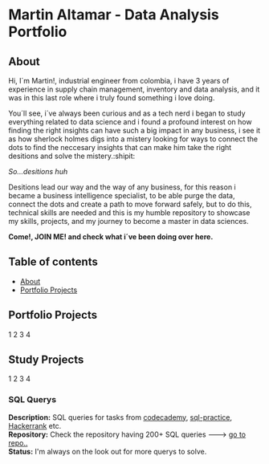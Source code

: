# Martin Altamar - Data Analysis Portfolio
## About

Hi, I´m Martin!, industrial engineer from colombia, i have 3 years of experience in supply chain management, inventory and data analysis, and it was in this last role where i truly found something i love doing.

You´ll see, i´ve always been curious and as a tech nerd i began to study everything related to data science and i found a profound interest on how finding the right insights can have such a big impact in any business, i see it as how sherlock holmes digs into a mistery looking for ways to connect the dots to find the neccesary insights that can make him take the right desitions and solve the mistery.:shipit:

_So...desitions huh_

Desitions lead our way and the way of any business, for this reason i became a business intelligence specialist, to be able purge the data, connect the dots and create a path to move forward safely, but to do this, technical skills are needed and this is my humble repository to showcase my skills, projects, and my journey to become a master in data sciences.

**Come!, JOIN ME! and check what i´ve been doing over here.**

## Table of contents
- [About](#about)
- [Portfolio Projects](#portfolio-projects)
        


## Portfolio Projects
1
2
3
4

## Study Projects
1
2
3
4

### SQL Querys
**Description:** SQL queries for tasks from [codecademy](https://www.codecademy.com/learn/learn-sql), [sql-practice](https://www.sql-practice.com/), [Hackerrank](hackerrank.com/domains/sql?filters%5Bstatus%5D%5B%5D=unsolved&badge_type=sql) etc.      
**Repository:** Check the repository having 200+ SQL queries ---> [go to repo..](https://github.com/ultramarp)  
**Status:** I'm always on the look out for more querys to solve.  
